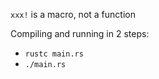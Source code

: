`xxx!` is a macro, not a function

Compiling and running in 2 steps:

- `rustc main.rs`
- `./main.rs`
